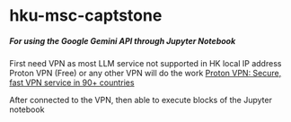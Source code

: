 # hku-msc-captstone

##### For using the Google Gemini API through Jupyter Notebook

First need VPN as most LLM service not supported in HK local IP address
Proton VPN (Free) or any other VPN will do the work
[Proton VPN: Secure, fast VPN service in 90+ countries](https://protonvpn.com/)

After connected to the VPN, then able to execute blocks of the Jupyter notebook
